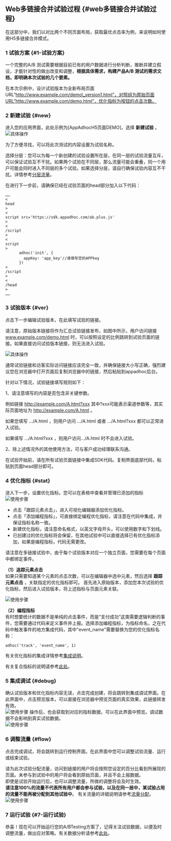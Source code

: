 ## Web多链接合并试验过程 {#web多链接合并试验过程}

在这部分中，我们以对比两个不同页面布局，获取最优点击率为例，来说明如何使用H5多链接合并模式。

### 1 试验方案 {#1-试验方案}

一个完整的A/B 测试需要根据目前已有的用户数据进行分析判断，推断并建立假设，才能针对性的做出改变和调整，**根据具体需求，构建产品A/B 测试的需求文档，即明确本次试验的几个要素。**

在本次示例中，设计试验版本为全新布局页面URL“http://www.example.com/demo\_version1.html”，对照组为原始页面URL“http://www.example.com/demo.html”，优化指标为按钮的点击次数。

###  2 新建试验 {#new}

进入您的应用界面，此处示例为\[AppAdhocH5页面DEMO\]，选择 **新建试验** 。 ![](http://doc.appadhoc.com/_images/expsetting/create_h5url.png "具体操作")

为了方便寻找，可以将此次测试的内容设置为试验名称。

选择分层：您可以为每一个新创建的试验设置所在层，在同一层的试验流量互斥，可以保证试验互不干扰。如果两个试验在不同层，那么流量可能会重叠，同一个用户可能会同时进入不同层的多个试验。如果选择分层，请自行确保试验内容互不干扰。详情参考[分层流量](http://doc.appadhoc.com/expFlow/stratifiedFlow.html)。

在进行下一步前，请确保已经在试验页面的head部分加入以下代码：

```
……
<
head
>
<
script src='https://sdk.appadhoc.com/ab.plus.js'
>
<
/script
>
<
script
>
      adhoc('init', {
        appKey: 'app_key'//请填写您的APPkey
      })    
<
/script
>
<
/head
>
……
```

###  3 试验版本 {#ver}

点击下一步编辑试验版本，在此填写试验的链接。

请注意，原始版本链接将作为汇总试验链接发布，如图中所示，用户访问链接 www.example.com/demo.html 时，可以按照设定的比例跳转到试验页面的链接。如果直接访问试验版本链接，则无法进入试验。

![](http://doc.appadhoc.com/_images/expsetting/create_urls.png "具体操作")

通常试验链接和访客实际访问链接应该完全一致，并确保链接大小写正确，强烈建议您在浏览器中打开页面后复制浏览器中的链接，然后粘贴到appadhoc后台。

针对以下情况，试验链接填写规则如下：

1、请注意填写的内容是否包含非关键参数。

例如链接 http://example.com/A.html?xxx 其中?xxx可能表示渠道参数等，其实际页面地址为 http://example.com/A.html 。

如果您填写 .../A.html ，则用户访问 .../A.html 或者 .../A.html?xxx 都可以正常进入试验。

如果填写 .../A.html?xxx ，则用户访问.../A.html 时不会进入试验。

2、除上述情况外的其他使用方法，可与客户成功经理联系沟通。

在试验开始前，请在所有试验页面链接中集成SDK代码。复制界面底部代码，粘贴到页面head部分即可。

###  4 优化指标 {#stat}

进入下一步，设置优化指标。您可以在表格中查看并管理已添加的指标 ![](http://doc.appadhoc.com/_images/expsetting/create_stat1.png "使用步骤")

* 点击「跟踪元素点击」，进入可视化编辑器添加优化指标。
* 点击「添加编程指标」，可直接绑定编程优化指标，请注意在代码中集成，并保证指标名称一致。
* 新建优化指标，请注意命名格式，以英文字母开头，可以使用数字和下划线。
* 已创建过的优化指标将会保留，在其他试验中可以直接选择已有优化指标添加，如果是编程指标，代码无需更改。

请注意在多链接试验中，由于每个试验版本对应一个独立页面，您需要在每个页面中都绑定事件。

**（1）追踪元素点击**  
如果只需要知道某个元素的点击次数，可以在编辑器中选中元素，然后选择 **跟踪元素点击** ，关联指定的优化指标即可。 首先进入原始版本，添加您本次试验的优化指标，然后进入试验版本，将上述指标与页面元素关联。

![](http://doc.appadhoc.com/_images/expsetting/h5url_statdialog.png "使用步骤")

**（2）编程指标**  
有时想要统计的数据不是单纯的点击事件，而是“支付成功”这类需要逻辑判断的事件，您需要通过代码来定义事件并上报。选择添加编程指标，为指标命名，之在代码中触发事件的地方集成代码，其中"event\_name"需要替换为您的优化指标名称：

```
adhoc('track', 'event_name', 1)

```

有关优化指标的集成详情参考[集成说明](http://doc.appadhoc.com/sdk/htmlSDK.html#stat)。

有关复合指标的说明请参考[此处](http://doc.appadhoc.com/expFlow/stat.html#comstat)。

###  5 集成调试 {#debug}

确认试验版本和优化指标内容无误，点击完成创建，将会跳转到集成调试界面。在此界面中，点击预览版本，可以直接在浏览器中预览页面的真实效果，此链接转发有效。  
![](http://doc.appadhoc.com/_images/debug/h5visual.png "使用步骤") 操作后，也会获取到对应的指标数据，可以在此界面中预览。调试数据不会影响到真实试验数据。  
![](http://doc.appadhoc.com/_images/debug/data.png "使用步骤")



###  6 调整流量 {#flow}

 点击完成调试，将会跳转到运行控制界面。在此界面中您可以调整试验流量、运行或结束试验。



请为此次试验分配流量，访问到链接的用户将会按照您设定的百分比看到所展现的页面。未参与到试验中的用户将会看到原始页面，并且不会上报数据。  
即使是试验开始运行后，也可以调整流量，所做的调整将会及时生效。  
**请注意100%的流量不代表所有用户都会参与试验，以及在同一层中，某试验占用的流量不能再被分配到其他试验中**。 有关流量的详细说明请参考[流量分配](http://doc.appadhoc.com/expFlow/stratifiedFlow.html)。 ![](http://doc.appadhoc.com/_images/expsetting/flow.png "使用步骤")

### 7 运行试验 {#7-运行试验}

恭喜！现在可以开始运行您的A/BTesting方案了，记得关注试验数据，以便及时调整流量，做出应对策略。有关数据分析请参考[此处](http://doc.appadhoc.com/runAnalysis)。

